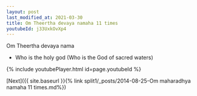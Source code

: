 ```yaml
---
layout: post
last_modified_at: 2021-03-30
title: Om Theertha devaya namaha 11 times
youtubeId: j33UxkOvXp4
---
```

 
 
Om Theertha devaya nama 
 
 -  Who is the holy god (Who is the God of sacred waters) 
 
  
 
  
 
 
 
 
 
 


{% include youtubePlayer.html id=page.youtubeId %}
 
[Next]({{ site.baseurl }}{% link  split1/_posts/2014-08-25-Om maharadhya namaha 11 times.md%})
 
